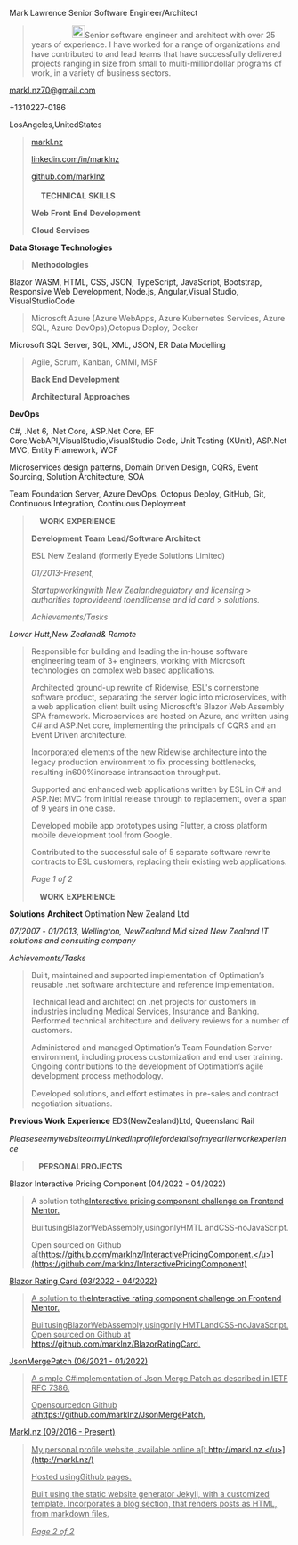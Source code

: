 Mark Lawrence Senior Software Engineer/Architect

> <img src="./usfdgfax.png"
> style="width:0.16389in;height:0.12847in" /><img src="./qxbopcnw.png" style="height:0.16181in" /><img src="./3imp0f3v.png"
> style="width:0.13958in;height:0.16181in" /><img src="./totlvwix.png"
> style="width:0.14653in;height:0.14653in" /><img src="./fy2ui0in.png"
> style="width:0.15347in;height:0.15208in" /><img src="./i42jcace.png"
> style="width:0.23542in;height:0.23542in" />Senior software engineer
> and architect with over 25 years of experience. I have worked for a
> range of organizations and have contributed to and lead teams that
> have successfully delivered projects ranging in size from small to
> multi-milliondollar programs of work, in a variety of business
> sectors.

<markl.nz70@gmail.com>

+1310227-0186

LosAngeles,UnitedStates

> [markl.nz](https://markl.nz/)
>
> [linkedin.com/in/marklnz](https://linkedin.com/in/marklnz)
>
> [github.com/marklnz](https://github.com/marklnz)
>
> <img src="./hhif52s2.png"
> style="width:0.17708in;height:0.18958in" />**TECHNICAL** **SKILLS**
>
> **Web** **Front** **End** **Development**
>
> **Cloud** **Services**

**Data** **Storage** **Technologies**

> **Methodologies**

Blazor WASM, HTML, CSS, JSON, TypeScript, JavaScript, Bootstrap,
Responsive Web Development, Node.js, Angular,Visual Studio,
VisualStudioCode

> Microsoft Azure (Azure WebApps, Azure Kubernetes Services, Azure SQL,
> Azure DevOps),Octopus Deploy, Docker

Microsoft SQL Server, SQL, XML, JSON, ER Data Modelling

> Agile, Scrum, Kanban, CMMI, MSF
>
> **Back** **End** **Development**
>
> **Architectural** **Approaches**

**DevOps**

C#, .Net 6, .Net Core, ASP.Net Core, EF
Core,WebAPI,VisualStudio,VisualStudio Code, Unit Testing (XUnit),
ASP.Net MVC, Entity Framework, WCF

Microservices design patterns, Domain Driven Design, CQRS, Event
Sourcing, Solution Architecture, SOA

Team Foundation Server, Azure DevOps, Octopus Deploy, GitHub, Git,
Continuous Integration, Continuous Deployment

> <img src="./rqrsa1k1.png"
> style="width:0.15347in;height:0.15486in" />**WORK** **EXPERIENCE**
>
> **Development** **Team** **Lead/Software** **Architect**
>
> ESL New Zealand (formerly Eyede Solutions Limited)
>
> _01/2013-Present_,
>
> _Startupworkingwith_ _New_ _Zealandregulatory_ _and_ _licensing_ > _authorities_ _toprovideend_ _toendlicense_ _and_ _id_ _card_ > _solutions._
>
> _Achievements/Tasks_

_Lower_ _Hutt,New_ _Zealand&_ _Remote_

> Responsible for building and leading the in-house software engineering
> team of 3+ engineers, working with Microsoft technologies on complex
> web based applications.
>
> Architected ground-up rewrite of Ridewise, ESL's cornerstone software
> product, separating the server logic into microservices, with a web
> application client built using Microsoft's Blazor Web Assembly SPA
> framework. Microservices are hosted on Azure, and written using C# and
> ASP.Net core, implementing the principals of CQRS and an Event Driven
> architecture.
>
> Incorporated elements of the new Ridewise architecture into the legacy
> production environment to ﬁx processing bottlenecks, resulting
> in600%increase intransaction throughput.
>
> Supported and enhanced web applications written by ESL in C# and
> ASP.Net MVC from initial release through to replacement, over a span
> of 9 years in one case.
>
> Developed mobile app prototypes using Flutter, a cross platform mobile
> development tool from Google.
>
> Contributed to the successful sale of 5 separate software rewrite
> contracts to ESL customers, replacing their existing web applications.
>
> _Page_ _1_ _of_ _2_
>
> <img src="./op35xpp4.png"
> style="width:0.15347in;height:0.15486in" />**WORK** **EXPERIENCE**

**Solutions** **Architect** Optimation New Zealand Ltd

_07/2007_ _-_ _01/2013_, _Wellington,_ _NewZealand_ _Mid_ _sized_ _New_
_Zealand_ _IT_ _solutions_ _and_ _consulting_ _company_

_Achievements/Tasks_

> Built, maintained and supported implementation of Optimation’s
> reusable .net software architecture and reference implementation.
>
> Technical lead and architect on .net projects for customers in
> industries including Medical Services, Insurance and Banking.
> Performed technical architecture and delivery reviews for a number of
> customers.
>
> Administered and managed Optimation’s Team Foundation Server
> environment, including process customization and end user training.
> Ongoing contributions to the development of Optimation’s agile
> development process methodology.
>
> Developed solutions, and eﬀort estimates in pre-sales and contract
> negotiation situations.

**Previous** **Work** **Experience** EDS(NewZealand)Ltd, Queensland Rail

_PleaseseemywebsiteormyLinkedInproﬁlefordetailsofmyearlierworkexperience_

> <img src="./ilb1ngr5.png"
> style="width:0.13403in;height:0.16111in" />**PERSONALPROJECTS**

Blazor Interactive Pricing Component (04/2022 - 04/2022)

> A solution toth[e<u>Interactive pricing component challenge on
> Frontend
> Mentor</u>.](https://www.frontendmentor.io/challenges/interactive-pricing-component-t0m8PIyY8)
>
> BuiltusingBlazorWebAssembly,usingonlyHMTL andCSS-noJavaScript.
>
> Open sourced on Github
> a[t<u>https://github.com/marklnz/InteractivePricingComponent.</u>](https://github.com/marklnz/InteractivePricingComponent)

Blazor Rating Card (03/2022 - 04/2022)

> A solution to th[e<u>Interactive rating component challenge on
> Frontend
> Mentor</u>.](https://www.frontendmentor.io/challenges/interactive-rating-component-koxpeBUmI)
>
> BuiltusingBlazorWebAssembly,usingonly HMTLandCSS-noJavaScript. Open
> sourced on Github at
> [<u>https://github.com/marklnz/BlazorRatingCard</u>.](https://github.com/marklnz/JsonMergePatch)

JsonMergePatch (06/2021 - 01/2022)

> A simple C#implementation of Json Merge Patch as described in IETF RFC 7386.
>
> Opensourcedon Github
> a[t<u>https://github.com/marklnz/JsonMergePatch</u>.](https://github.com/marklnz/JsonMergePatch)

Markl.nz (09/2016 - Present)

> My personal proﬁle website, available online a[t
> <u>http://markl.nz.</u>](http://markl.nz/)
>
> Hosted usingGithub pages.
>
> Built using the static website generator Jekyll, with a customized
> template. Incorporates a blog section, that renders posts as HTML,
> from markdown ﬁles.
>
> _Page_ _2_ _of_ _2_
